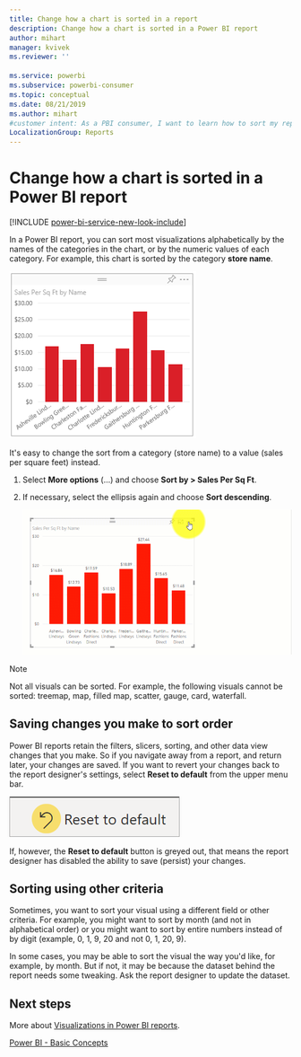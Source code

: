 ```yaml
---
title: Change how a chart is sorted in a report
description: Change how a chart is sorted in a Power BI report
author: mihart
manager: kvivek
ms.reviewer: ''

ms.service: powerbi
ms.subservice: powerbi-consumer
ms.topic: conceptual
ms.date: 08/21/2019
ms.author: mihart
#customer intent: As a PBI consumer, I want to learn how to sort my report visuals so that they look the way I like and are easier to interpret. 
LocalizationGroup: Reports
---
```


# Change how a chart is sorted in a Power BI report

[!INCLUDE [power-bi-service-new-look-include](../includes/power-bi-service-new-look-include.md)]

In a Power BI report, you can sort most visualizations alphabetically by the names of the categories in the chart, or by the numeric
values of each category. For example, this chart is sorted by the category **store name**.

![bar chart sorted alpha by X axis](media/end-user-change-sort/pbi_chartsortcategory.png)

It's easy to change the sort from a category (store name) to a value (sales per square feet) instead.

1. Select **More options** (...) and choose **Sort by > Sales Per Sq Ft**.
2. If necessary, select the ellipsis again and choose **Sort descending**.

   ![video showing selecting sort by and then ascending, descending](media/end-user-change-sort/sort.gif)

> [!NOTE]
> Not all visuals can be sorted. For example, the following visuals cannot be sorted: treemap, map, filled map, scatter, gauge, card, waterfall.

## Saving changes you make to sort order
Power BI reports retain the filters, slicers, sorting, and other data view changes that you make. So if you navigate away from a report, and return later, your changes are saved.  If you want to revert your changes back to the report designer's settings, select **Reset to default** from the upper menu bar. 

![persistent sorting](media/end-user-change-sort/power-bi-reset.png)

If, however, the **Reset to default** button is greyed out, that means the report designer has disabled the ability to save (persist) your changes.

<a name="other"></a>
## Sorting using other criteria
Sometimes, you want to sort your visual using a different field or other criteria.  For example, you might want
to sort by month (and not in alphabetical order) or you might
want to sort by entire numbers instead of by digit (example, 0, 1, 9, 20 and not 0, 1, 20, 9).  

In some cases, you may be able to sort the visual the way you'd like, for example, by month.  But if not, it may be because the dataset behind the report needs some tweaking. Ask the report designer to update the dataset.

## Next steps
More about [Visualizations in Power BI reports](end-user-visualizations.md).

[Power BI - Basic Concepts](end-user-basic-concepts.md)
